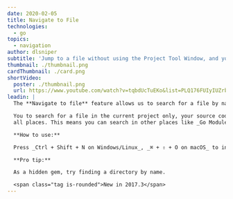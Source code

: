 ```yaml
---
date: 2020-02-05
title: Navigate to File
technologies:
  - go
topics:
  - navigation
author: dlsniper
subtitle: 'Jump to a file without using the Project Tool Window, and your mouse'
thumbnail: ./thumbnail.png
cardThumbnail: ./card.png
shortVideo:
  poster: ./thumbnail.png
  url: https://www.youtube.com/watch?v=tqbdUcTuEKo&list=PLQ176FUIyIUZrbrlz4AY1V8VzBJKZyVlW&index=80
leadin: |
  The **Navigate to file** feature allows us to search for a file by name, even if we know only part of it.

  You to search for a file in the current project only, your source code only, or
  all places. This means you can search in other places like _Go Modules_ dependencies and _GOROOT_.

  **How to use:**

  Press _Ctrl + Shift + N on Windows/Linux_, _⌘ + ⇧ + O on macOS_ to invoke the **Navigate to file** pop-up.

  **Pro tip:**

  As a hidden gem, try finding a directory by name.

  <span class="tag is-rounded">New in 2017.3</span>
---
```


